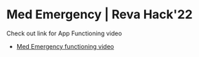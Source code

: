 # Med Emergency | Reva Hack'22

Check out link for App Functioning video
- [Med Emergency functioning video](https://youtube.com/shorts/2iNFB8BXUKQ?feature=share)


